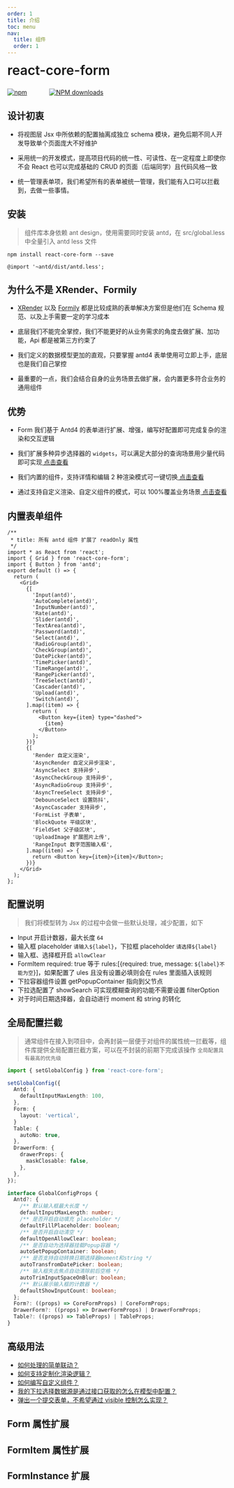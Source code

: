 ```yaml
---
order: 1
title: 介绍
toc: menu
nav:
  title: 组件
  order: 1
---
```


<div style="display:flex;align-items:center;margin-bottom:24px">
  <span style="font-size:30px;font-weight:600;display:inline-block;">react-core-form</span>
</div>
<p style="display:flex;justify-content:space-between;width:220px">
  <a href="https://web.npm.alibaba-inc.com/package/react-core-form">
    <img alt="npm" src="https://web.npm.alibaba-inc.com/badge/v/react-core-form.svg">
  </a>
  <a href="https://web.npm.alibaba-inc.com/package/react-core-form">
    <img alt="NPM downloads" src="https://web.npm.alibaba-inc.com/badge/d/react-core-form.svg">
  </a>
</p>

## 设计初衷

<Alert>

- 将视图层 Jsx 中所依赖的配置抽离成独立 schema 模块，避免后期不同人开发导致单个页面庞大不好维护

- 采用统一的开发模式，提高项目代码的统一性、可读性、在一定程度上即使你不会 React 也可以完成基础的 CRUD 的页面（后端同学）且代码风格一致

- 统一管理表单项，我们希望所有的表单被统一管理，我们能有入口可以拦截到，去做一些事情。

</Alert>

## 安装

> 组件库本身依赖 ant design，使用需要同时安装 antd，在 src/global.less 中全量引入 antd less 文件

```shell
npm install react-core-form --save
```

```less
@import '~antd/dist/antd.less';
```

## 为什么不是 XRender、Formily

<Alert>

- [XRender](https://x-render.gitee.io/form-render) 以及 [Formily](https://v2.formilyjs.org/zh-CN/guide) 都是比较成熟的表单解决方案但是他们在 Schema 规范、以及上手需要一定的学习成本

- 底层我们不能完全掌控，我们不能更好的从业务需求的角度去做扩展、加功能，Api 都是被第三方约束了

- 我们定义的数据模型更加的直观，只要掌握 antd4 表单使用可立即上手，底层也是我们自己掌控

- 最重要的一点，我们会结合自身的业务场景去做扩展，会内置更多符合业务的通用组件

</Alert>

## 优势

<Alert type="success">

- Form 我们基于 Antd4 的表单进行扩展、增强，编写好配置即可完成复杂的渲染和交互逻辑

- 我们扩展多种异步选择器的 `widgets`，可以满足大部分的查询场景用少量代码即可实现[ 点击查看](/components/form-advance#使用异步的-options)

- 我们内置的组件，支持详情和编辑 2 种渲染模式可一键切换[ 点击查看](/components/form-base#使用-disabledreadonly)

- 通过支持自定义渲染、自定义组件的模式，可以 100%覆盖业务场景[ 点击查看](/components/form-advance#使用自定义渲染)

</Alert>

## 内置表单组件

```tsx
/**
 * title: 所有 antd 组件 扩展了 readOnly 属性
 */
import * as React from 'react';
import { Grid } from 'react-core-form';
import { Button } from 'antd';
export default () => {
  return (
    <Grid>
      {[
        'Input(antd)',
        'AutoComplete(antd)',
        'InputNumber(antd)',
        'Rate(antd)',
        'Slider(antd)',
        'TextArea(antd)',
        'Password(antd)',
        'Select(antd)',
        'RadioGroup(antd)',
        'CheckGroup(antd)',
        'DatePicker(antd)',
        'TimePicker(antd)',
        'TimeRange(antd)',
        'RangePicker(antd)',
        'TreeSelect(antd)',
        'Cascader(antd)',
        'Upload(antd)',
        'Switch(antd)',
      ].map((item) => {
        return (
          <Button key={item} type="dashed">
            {item}
          </Button>
        );
      })}
      {[
        'Render 自定义渲染',
        'AsyncRender 自定义异步渲染',
        'AsyncSelect 支持异步',
        'AsyncCheckGroup 支持异步',
        'AsyncRadioGroup 支持异步',
        'AsyncTreeSelect 支持异步',
        'DebounceSelect 设置防抖',
        'AsyncCascader 支持异步',
        'FormList 子表单',
        'BlockQuote 平级区块',
        'FieldSet 父子级区块',
        'UploadImage 扩展图片上传',
        'RangeInput 数字范围输入框',
      ].map((item) => {
        return <Button key={item}>{item}</Button>;
      })}
    </Grid>
  );
};
```

## 配置说明

> 我们将模型转为 Jsx 的过程中会做一些默认处理，减少配置，如下

- Input 开启计数器，最大长度 `64`
- 输入框 placeholder `请输入${label}`，下拉框 placeholder `请选择${label}`
- 输入框、选择框开启 `allowClear`
- FormItem required: true 等于 rules:[{required: true, message: `${label}不能为空`}]，如果配置了 ules 且没有设置必填则会在 rules 里面插入该规则
- 下拉容器组件设置 getPopupContainer 指向到父节点
- 下拉选配置了 showSearch 可实现模糊查询的功能不需要设置 filterOption
- 对于时间日期选择器，会自动进行 moment 和 string 的转化

## 全局配置拦截

> 通常组件在接入到项目中，会再封装一层便于对组件的属性统一拦截等，组件库提供全局配置拦截方案，可以在不封装的前期下完成该操作 `全局配置具有最高的优先级`

```ts
import { setGlobalConfig } from 'react-core-form';

setGlobalConfig({
  Antd: {
    defaultInputMaxLength: 100,
  },
  Form: {
    layout: 'vertical',
  }
  Table: {
    autoNo: true,
  },
  DrawerForm: {
    drawerProps: {
      maskClosable: false,
    },
  },
});

interface GlobalConfigProps {
  Antd?: {
    /** 默认输入框最大长度 */
    defaultInputMaxLength: number;
    /** 是否开启自动填充 placeholder */
    defaultFillPlaceholder: boolean;
    /** 是否开启自动清空 */
    defaultOpenAllowClear: boolean;
    /** 是否自动为选择器挂载Popup容器 */
    autoSetPopupContainer: boolean;
    /** 是否支持自动转换日期选择器moment和string */
    autoTransfromDatePicker: boolean;
    /** 输入框失去焦点自动清除前后空格 */
    autoTrimInputSpaceOnBlur: boolean;
    /** 默认展示输入框的计数器 */
    defaultShowInputCount: boolean;
  };
  Form?: ((props) => CoreFormProps) | CoreFormProps;
  DrawerForm?: ((props) => DrawerFormProps) | DrawerFormProps;
  Table?: ((props) => TableProps) | TableProps;
}
```

## 高级用法

- [如何处理的简单联动？](/components/form-advance#使用-effect-实现联动交互)
- [如何支持定制化渲染逻辑？](/components/form-advance#使用自定义渲染)
- [如何编写自定义组件？](/components/form-advance#使用自定义组件采用-widgets-实现)
- [我的下拉选择数据源是通过接口获取的怎么在模型中配置？](/components/form-advance#使用异步的-options)
- [弹出一个提交表单，不希望通过 visible 控制怎么实现？](/components/create-modal)

## Form 属性扩展

<API src="../../src/form/index.tsx" hideTitle></API>

## FormItem 属性扩展

<API src="../../src/form/type.item.tsx" hideTitle></API>

## FormInstance 扩展

<API src="../../src/form/type.instance.tsx" hideTitle></API>
